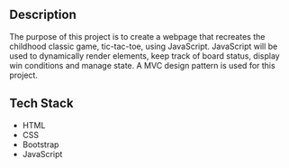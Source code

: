## Description 

The purpose of this project is to create a webpage that recreates the childhood classic game, tic-tac-toe, using JavaScript. JavaScript will be used to dynamically render elements, keep track of board status, display win conditions and manage state. A MVC design pattern is used for this project.


## Tech Stack
* HTML
* CSS
* Bootstrap
* JavaScript
